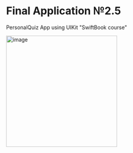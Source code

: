# Final Application №2.5
PersonalQuiz App using UIKit "SwiftBook course"

<img src=" " alt="image" style="width:300px;"/>

